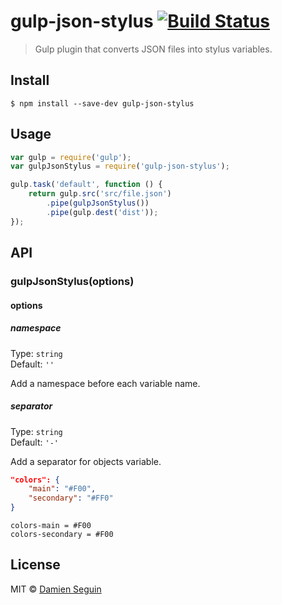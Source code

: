 # gulp-json-stylus [![Build Status](https://travis-ci.org/dmnsgn/gulp-json-stylus.svg?branch=master)](https://travis-ci.org/dmnsgn/gulp-json-stylus)

> Gulp plugin that converts JSON files into stylus variables.


## Install

```
$ npm install --save-dev gulp-json-stylus
```


## Usage

```js
var gulp = require('gulp');
var gulpJsonStylus = require('gulp-json-stylus');

gulp.task('default', function () {
	return gulp.src('src/file.json')
		.pipe(gulpJsonStylus())
		.pipe(gulp.dest('dist'));
});
```


## API

### gulpJsonStylus(options)

#### options

##### namespace

Type: `string`  
Default: `''`

Add a namespace before each variable name.

##### separator

Type: `string`  
Default: `'-'`

Add a separator for objects variable.

```json
"colors": {
	"main": "#F00",
	"secondary": "#FF0"
}
```

```stylus
colors-main = #F00
colors-secondary = #F00

```



## License

MIT © [Damien Seguin](http://dmnsgn.me)
